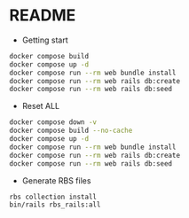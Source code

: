 # README

* Getting start
```bash
docker compose build
docker compose up -d
docker compose run --rm web bundle install
docker compose run --rm web rails db:create
docker compose run --rm web rails db:seed
```

* Reset ALL
```bash
docker compose down -v
docker compose build --no-cache
docker compose up -d
docker compose run --rm web bundle install
docker compose run --rm web rails db:create
docker compose run --rm web rails db:seed
```


* Generate RBS files
```bash
rbs collection install
bin/rails rbs_rails:all
```